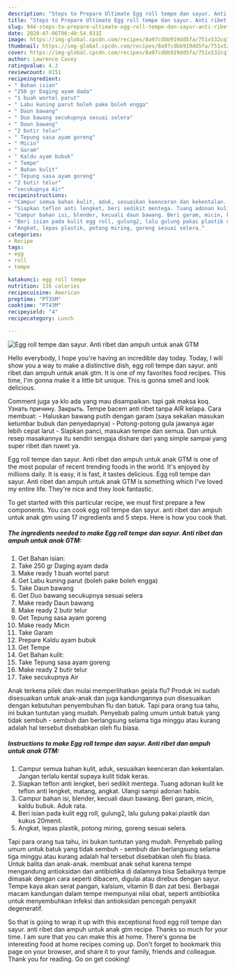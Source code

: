 ```yaml
---
description: "Steps to Prepare Ultimate Egg roll tempe dan sayur. Anti ribet dan ampuh untuk anak GTM"
title: "Steps to Prepare Ultimate Egg roll tempe dan sayur. Anti ribet dan ampuh untuk anak GTM"
slug: 944-steps-to-prepare-ultimate-egg-roll-tempe-dan-sayur-anti-ribet-dan-ampuh-untuk-anak-gtm
date: 2020-07-06T06:40:54.033Z
image: https://img-global.cpcdn.com/recipes/8a97cdbb919dd5fa/751x532cq70/egg-roll-tempe-dan-sayur-anti-ribet-dan-ampuh-untuk-anak-gtm-foto-resep-utama.jpg
thumbnail: https://img-global.cpcdn.com/recipes/8a97cdbb919dd5fa/751x532cq70/egg-roll-tempe-dan-sayur-anti-ribet-dan-ampuh-untuk-anak-gtm-foto-resep-utama.jpg
cover: https://img-global.cpcdn.com/recipes/8a97cdbb919dd5fa/751x532cq70/egg-roll-tempe-dan-sayur-anti-ribet-dan-ampuh-untuk-anak-gtm-foto-resep-utama.jpg
author: Lawrence Casey
ratingvalue: 4.3
reviewcount: 8151
recipeingredient:
- " Bahan isian"
- "250 gr Daging ayam dada"
- "1 buah wortel parut"
- " Labu kuning parut boleh pake boleh engga"
- " Daun bawang"
- " Duo bawang secukupnya sesuai selera"
- " Daun bawang"
- "2 butir telur"
- " Tepung sasa ayam goreng"
- " Micin"
- " Garam"
- " Kaldu ayam bubuk"
- " Tempe"
- " Bahan kulit"
- " Tepung sasa ayam goreng"
- "2 butir telur"
- "secukupnya Air"
recipeinstructions:
- "Campur semua bahan kulit, aduk, sesuaikan keenceran dan kekentalan. Jangan terlalu kental supaya kulit tidak keras."
- "Siapkan teflon anti lengket, beri sedikit mentega. Tuang adonan kulit ke teflon anti lengket, matang, angkat. Ulangi sampi adonan habis."
- "Campur bahan isi, blender, kecuali daun bawang. Beri garam, micin, kaldu bubuk. Aduk rata."
- "Beri isian pada kulit egg roll, gulung2, lalu gulung pakai plastik dan kukus 20menit."
- "Angkat, lepas plastik, potong miring, goreng sesuai selera."
categories:
- Recipe
tags:
- egg
- roll
- tempe

katakunci: egg roll tempe 
nutrition: 116 calories
recipecuisine: American
preptime: "PT35M"
cooktime: "PT43M"
recipeyield: "4"
recipecategory: Lunch

---
```



![Egg roll tempe dan sayur. Anti ribet dan ampuh untuk anak GTM](https://img-global.cpcdn.com/recipes/8a97cdbb919dd5fa/751x532cq70/egg-roll-tempe-dan-sayur-anti-ribet-dan-ampuh-untuk-anak-gtm-foto-resep-utama.jpg)

Hello everybody, I hope you're having an incredible day today. Today, I will show you a way to make a distinctive dish, egg roll tempe dan sayur. anti ribet dan ampuh untuk anak gtm. It is one of my favorites food recipes. This time, I'm gonna make it a little bit unique. This is gonna smell and look delicious.

Comment juga ya klo ada yang mau disampaikan. tapi gak maksa koq. Узнать причину. Закрыть. Tempe bacem anti ribet tanpa AIR kelapa. Cara membuat: - Haluskan bawang putih dengan garam (saya sekalian masukan ketumbar bubuk dan penyedapnya) - Potong-potong gula jawanya agar lebih cepat larut - Siapkan panci, masukan tempe dan semua. Dan untuk resep masakannya itu sendiri sengaja dishare dari yang simple sampai yang super ribet dan ruwet ya.

Egg roll tempe dan sayur. Anti ribet dan ampuh untuk anak GTM is one of the most popular of recent trending foods in the world. It's enjoyed by millions daily. It is easy, it is fast, it tastes delicious. Egg roll tempe dan sayur. Anti ribet dan ampuh untuk anak GTM is something which I've loved my entire life. They're nice and they look fantastic.


To get started with this particular recipe, we must first prepare a few components. You can cook egg roll tempe dan sayur. anti ribet dan ampuh untuk anak gtm using 17 ingredients and 5 steps. Here is how you cook that.

<!--inarticleads1-->

##### The ingredients needed to make Egg roll tempe dan sayur. Anti ribet dan ampuh untuk anak GTM:

1. Get  Bahan isian:
1. Take 250 gr Daging ayam dada
1. Make ready 1 buah wortel parut
1. Get  Labu kuning parut (boleh pake boleh engga)
1. Take  Daun bawang
1. Get  Duo bawang secukupnya sesuai selera
1. Make ready  Daun bawang
1. Make ready 2 butir telur
1. Get  Tepung sasa ayam goreng
1. Make ready  Micin
1. Take  Garam
1. Prepare  Kaldu ayam bubuk
1. Get  Tempe
1. Get  Bahan kulit:
1. Take  Tepung sasa ayam goreng
1. Make ready 2 butir telur
1. Take secukupnya Air


Anak terkena pilek dan mulai memperlihatkan gejala flu? Produk ini sudah disesuaikan untuk anak-anak dan juga kandungannya pun disesuaikan dengan kebutuhan penyembuhan flu dan batuk. Tapi para orang tua tahu, ini bukan tuntutan yang mudah. Penyebab paling umum untuk batuk yang tidak sembuh - sembuh dan berlangsung selama tiga minggu atau kurang adalah hal tersebut disebabkan oleh flu biasa. 

<!--inarticleads2-->

##### Instructions to make Egg roll tempe dan sayur. Anti ribet dan ampuh untuk anak GTM:

1. Campur semua bahan kulit, aduk, sesuaikan keenceran dan kekentalan. Jangan terlalu kental supaya kulit tidak keras.
1. Siapkan teflon anti lengket, beri sedikit mentega. Tuang adonan kulit ke teflon anti lengket, matang, angkat. Ulangi sampi adonan habis.
1. Campur bahan isi, blender, kecuali daun bawang. Beri garam, micin, kaldu bubuk. Aduk rata.
1. Beri isian pada kulit egg roll, gulung2, lalu gulung pakai plastik dan kukus 20menit.
1. Angkat, lepas plastik, potong miring, goreng sesuai selera.


Tapi para orang tua tahu, ini bukan tuntutan yang mudah. Penyebab paling umum untuk batuk yang tidak sembuh - sembuh dan berlangsung selama tiga minggu atau kurang adalah hal tersebut disebabkan oleh flu biasa. Untuk balita dan anak-anak. membuat anak sehat karena tempe mengandung antioksidan dan antibiotika di dalamnya bisa Sebaiknya tempe dimasak dengan cara seperti dibacem, digulai atau direbus dengan sayur. Tempe kaya akan serat pangan, kalsium, vitamin B dan zat besi. Berbagai macam kandungan dalam tempe mempunyai nilai obat, seperti antibiotika untuk menyembuhkan infeksi dan antioksidan pencegah penyakit degeneratif. 

So that is going to wrap it up with this exceptional food egg roll tempe dan sayur. anti ribet dan ampuh untuk anak gtm recipe. Thanks so much for your time. I am sure that you can make this at home. There's gonna be interesting food at home recipes coming up. Don't forget to bookmark this page on your browser, and share it to your family, friends and colleague. Thank you for reading. Go on get cooking!
